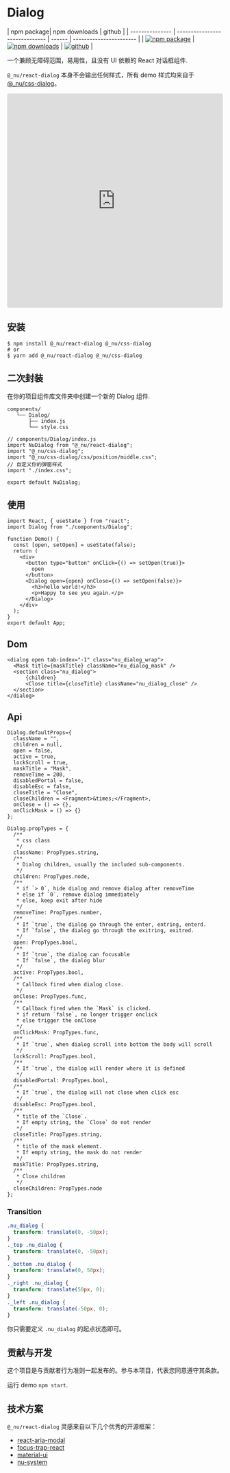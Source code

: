 # Dialog

| npm package| npm downloads |  github |
| --------------- | ------------------------------ | ------ | ----------------------- |
| [![npm package][npm-badge]][npm-url] | [![npm downloads][npm-downloads]][npm-url] | [![github][git-badge]][git-url] |


[npm-badge]: https://img.shields.io/npm/v/@_nu/react-dialog.svg
[npm-url]: https://www.npmjs.org/package/@_nu/react-dialog
[npm-downloads]: https://img.shields.io/npm/dw/@_nu/react-dialog
[git-url]: https://github.com/nu-system/react-dialog
[git-badge]: https://img.shields.io/github/stars/nu-system/react-dialog.svg?style=social

一个兼顾无障碍范围，易用性，且没有 UI 依赖的 React 对话框组件.

`@_nu/react-dialog` 本身不会输出任何样式，所有 demo 样式均来自于[@\_nu/css-dialog](https://nu-system.github.io/css/dialog/)。

<iframe src="https://codesandbox.io/embed/winter-https-jxp4p?fontsize=14&hidenavigation=1" title="nu-dialog-react" style="width:100%; height:500px; border:0; border-radius: 4px; overflow:hidden;" sandbox="allow-modals allow-forms allow-popups allow-scripts allow-same-origin"></iframe>

## 安装

```
$ npm install @_nu/react-dialog @_nu/css-dialog
# or
$ yarn add @_nu/react-dialog @_nu/css-dialog
```

## 二次封装

在你的项目组件库文件夹中创建一个新的 Dialog 组件.

```
components/
   └── Dialog/
       ├── index.js
       └── style.css
```

```JSX
// components/Dialog/index.js
import NuDialog from "@_nu/react-dialog";
import "@_nu/css-dialog";
import "@_nu/css-dialog/css/position/middle.css";
// 自定义你的弹窗样式
import "./index.css";

export default NuDialog;
```

## 使用

```JSX
import React, { useState } from "react";
import Dialog from "./components/Dialog";

function Demo() {
  const [open, setOpen] = useState(false);
  return (
    <div>
      <button type="button" onClick={() => setOpen(true)}>
        open
      </button>
      <Dialog open={open} onClose={() => setOpen(false)}>
        <h3>hello world!</h3>
        <p>Happy to see you again.</p>
      </Dialog>
    </div>
  );
}
export default App;
```

## Dom

```JSX
<dialog open tab-index="-1" class="nu_dialog_wrap">
  <Mask title={maskTitle} className="nu_dialog_mask" />
  <section class="nu_dialog">
      {children}
      <Close title={closeTitle} className="nu_dialog_close" />
  </section>
</dialog>
```

## Api

```JSX
Dialog.defaultProps={
  className = "",
  children = null,
  open = false,
  active = true,
  lockScroll = true,
  maskTitle = "Mask",
  removeTime = 200,
  disabledPortal = false,
  disableEsc = false,
  closeTitle = "Close",
  closeChildren = <Fragment>&times;</Fragment>,
  onClose = () => {},
  onClickMask = () => {}
};

Dialog.propTypes = {
  /**
   * css class
   */
  className: PropTypes.string,
  /**
   * Dialog children, usually the included sub-components.
   */
  children: PropTypes.node,
  /**
   * if `> 0`, hide dialog and remove dialog after removeTime
   * else if `0`, remove dialog immediately
   * else, keep exit after hide
   */
  removeTime: PropTypes.number,
  /**
   * If `true`, the dialog go through the enter, entring, enterd.
   * If `false`, the dialog go through the exitring, exitred.
   */
  open: PropTypes.bool,
  /**
   * If `true`, the dialog can focusable
   * If `false`, the dialog blur
   */
  active: PropTypes.bool,
  /**
   * Callback fired when dialog close.
   */
  onClose: PropTypes.func,
  /**
   * Callback fired when the `Mask` is clicked.
   * if return `false`, no longer trigger onclick
   * else trigger the onClose
   */
  onClickMask: PropTypes.func,
  /**
   * If `true`, when dialog scroll into bottom the body will scroll
   */
  lockScroll: PropTypes.bool,
  /**
   * If `true`, the dialog will render where it is defined
   */
  disabledPortal: PropTypes.bool,
  /**
   * If `true`, the dialog will not close when click esc
   */
  disableEsc: PropTypes.bool,
  /**
   * title of the `Close`.
   * If empty string, the `Close` do not render
   */
  closeTitle: PropTypes.string,
  /**
   * title of the mask element.
   * If empty string, the mask do not render
   */
  maskTitle: PropTypes.string,
  /**
   * Close children
   */
  closeChildren: PropTypes.node
};
```

### Transition

```CSS
.nu_dialog {
  transform: translate(0, -50px);
}
._top .nu_dialog {
  transform: translate(0, -50px);
}
._bottom .nu_dialog {
  transform: translate(0, 50px);
}
._right .nu_dialog {
  transform: translate(50px, 0);
}
._left .nu_dialog {
  transform: translate(-50px, 0);
}
```

你只需要定义 `.nu_dialog` 的起点状态即可。

## 贡献与开发

这个项目是与贡献者行为准则一起发布的。参与本项目，代表您同意遵守其条款。

运行 demo `npm start`.

## 技术方案

`@_nu/react-dialog` 灵感来自以下几个优秀的开源框架：

- [react-aria-modal](https://github.com/davidtheclark/react-aria-modal)
- [focus-trap-react](https://github.com/davidtheclark/focus-trap-react)
- [material-ui](https://material-ui.com/zh/components/modal/)
- [nu-system](https://nu-system.github.io/)
